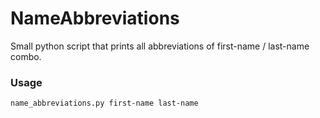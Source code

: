 # NameAbbreviations

Small python script that prints all abbreviations of first-name / last-name combo.


### Usage

```
name_abbreviations.py first-name last-name
```
